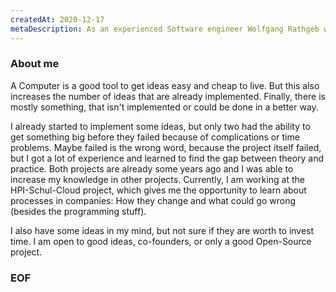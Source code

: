 ```yaml
---
createdAt: 2020-12-17
metaDescription: As an experienced Software engineer Wolfgang Rathgeb wants to deliver a  balanced project witch fits user needs. To fulfill, this Wolfgang Rathgeb is also taking a look behind the horizon and do all that is required.
---
```

### About me

A Computer is a good tool to get ideas easy and cheap to live. But this also increases the number of ideas that are already implemented. Finally, there is mostly something, that isn't implemented or could be done in a better way.

I already started to implement some ideas, but only two had the ability to get something big before they failed because of complications or time problems. Maybe failed is the wrong word, because the project itself failed, but I got a lot of experience and learned to find the gap between theory and practice. Both projects are already some years ago and I was able to increase my knowledge in other projects. Currently, I am working at the HPI-Schul-Cloud project, which gives me the opportunity to learn about processes in companies: How they change and what could go wrong (besides the programming stuff).

I also have some ideas in my mind, but not sure if they are worth to invest time. I am open to good ideas, co-founders, or only a good Open-Source project.
### EOF